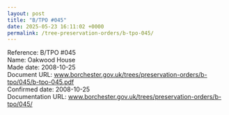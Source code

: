 ```yaml
---
layout: post
title: "B/TPO #045"
date: 2025-05-23 16:11:02 +0000
permalink: /tree-preservation-orders/b-tpo-045/
---
```


Reference:	B/TPO #045 <br/>
Name: Oakwood House<br/>
Made date: 2008-10-25<br/>
Document URL: www.borchester.gov.uk/trees/preservation-orders/b-tpo/045/b-tpo-045.pdf<br/>
Confirmed date: 2008-10-25<br/>
Documentation URL: www.borchester.gov.uk/trees/preservation-orders/b-tpo/045/<br/>
